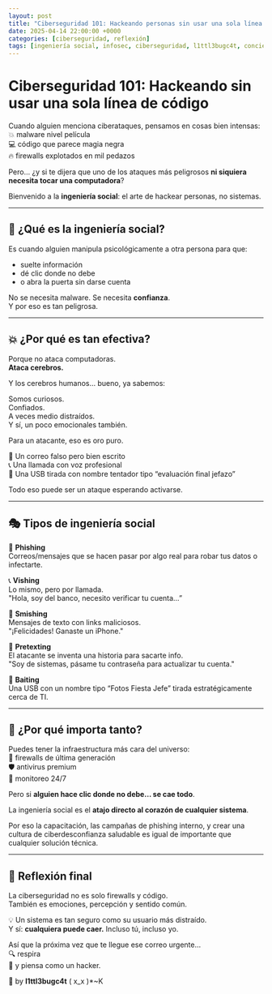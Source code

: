 ```yaml
---
layout: post
title: "Ciberseguridad 101: Hackeando personas sin usar una sola línea de código"
date: 2025-04-14 22:00:00 +0000
categories: [ciberseguridad, reflexión]
tags: [ingeniería social, infosec, ciberseguridad, l1ttl3bugc4t, concienciación]
---
```


# Ciberseguridad 101: Hackeando sin usar una sola línea de código

Cuando alguien menciona ciberataques, pensamos en cosas bien intensas:  
💥 malware nivel película  
💻 código que parece magia negra  
🔥 firewalls explotados en mil pedazos

Pero… ¿y si te dijera que uno de los ataques más peligrosos **ni siquiera necesita tocar una computadora**?

Bienvenido a la **ingeniería social**: el arte de hackear personas, no sistemas.

---

## 🧠 ¿Qué es la ingeniería social?

Es cuando alguien manipula psicológicamente a otra persona para que:

- suelte información  
- dé clic donde no debe  
- o abra la puerta sin darse cuenta  

No se necesita malware. Se necesita **confianza**.  
Y por eso es tan peligrosa.

---

## 💥 ¿Por qué es tan efectiva?

Porque no ataca computadoras.  
**Ataca cerebros.**

Y los cerebros humanos… bueno, ya sabemos:

Somos curiosos.  
Confiados.  
A veces medio distraídos.  
Y sí, un poco emocionales también.

Para un atacante, eso es oro puro.

📧 Un correo falso pero bien escrito  
📞 Una llamada con voz profesional  
👀 Una USB tirada con nombre tentador tipo “evaluación final jefazo”

Todo eso puede ser un ataque esperando activarse.

---

## 🎭 Tipos de ingeniería social

🧪 **Phishing**  
Correos/mensajes que se hacen pasar por algo real para robar tus datos o infectarte.

📞 **Vishing**  
Lo mismo, pero por llamada.  
"Hola, soy del banco, necesito verificar tu cuenta…”

💬 **Smishing**  
Mensajes de texto con links maliciosos.  
"¡Felicidades! Ganaste un iPhone."

🧠 **Pretexting**  
El atacante se inventa una historia para sacarte info.  
"Soy de sistemas, pásame tu contraseña para actualizar tu cuenta."

🧲 **Baiting**  
Una USB con un nombre tipo “Fotos Fiesta Jefe” tirada estratégicamente cerca de TI.

---

## 🔐 ¿Por qué importa tanto?

Puedes tener la infraestructura más cara del universo:  
💎 firewalls de última generación  
🛡️ antivirus premium  
🧠 monitoreo 24/7

Pero si **alguien hace clic donde no debe… se cae todo**.

La ingeniería social es el **atajo directo al corazón de cualquier sistema**.

Por eso la capacitación, las campañas de phishing interno, y crear una cultura de ciberdesconfianza saludable es igual de importante que cualquier solución técnica.

---

## 🧩 Reflexión final

La ciberseguridad no es solo firewalls y código.  
También es emociones, percepción y sentido común.

💡 Un sistema es tan seguro como su usuario más distraído.  
Y sí: **cualquiera puede caer.** Incluso tú, incluso yo.

Así que la próxima vez que te llegue ese correo urgente…  
🔍 respira  
🧠 y piensa como un hacker.

👾 by **l1ttl3bugc4t** ( x_x )*~K
